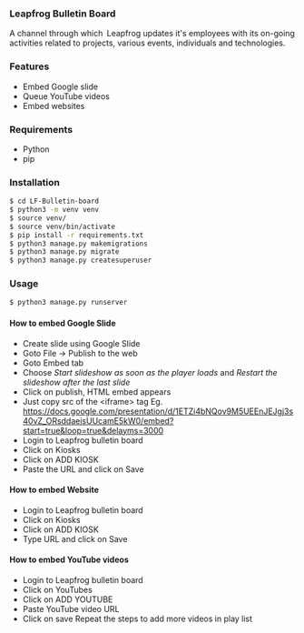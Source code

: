 ### Leapfrog Bulletin Board

A channel through which Leapfrog updates it's employees with its on-going activities related to projects, various events, individuals and technologies.


### Features

- Embed Google slide
- Queue YouTube videos
- Embed websites


### Requirements

- Python
- pip


### Installation

```bash
$ cd LF-Bulletin-board
$ python3 -m venv venv
$ source venv/
$ source venv/bin/activate
$ pip install -r requirements.txt
$ python3 manage.py makemigrations
$ python3 manage.py migrate
$ python3 manage.py createsuperuser
```


### Usage

```bash
$ python3 manage.py runserver
```


#### How to embed Google Slide

- Create slide using Google Slide
- Goto File -> Publish to the web
- Goto Embed tab
- Choose _Start slideshow as soon as the player loads_ and _Restart the slideshow after the last slide_
- Click on publish, HTML embed appears
- Just copy src of the &lt;iframe&gt; tag Eg. https://docs.google.com/presentation/d/1ETZi4bNQov9M5UEEnJEJgj3s40vZ_ORsddaeisUUcamE5kW0/embed?start=true&loop=true&delayms=3000
- Login to Leapfrog bulletin board
- Click on Kiosks
- Click on ADD KIOSK
- Paste the URL and click on Save


#### How to embed Website

- Login to Leapfrog bulletin board
- Click on Kiosks
- Click on ADD KIOSK
- Type URL and click on Save


#### How to embed YouTube videos

- Login to Leapfrog bulletin board
- Click on YouTubes
- Click on ADD YOUTUBE
- Paste YouTube video URL
- Click on save
Repeat the steps to add more videos in play list